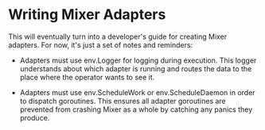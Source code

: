 # Writing Mixer Adapters

This will eventually turn into a developer's guide for 
creating Mixer adapters. For now, it's just a set of
notes and reminders:

- Adapters must use env.Logger for logging during
execution. This logger understands about which adapter
is running and routes the data to the place where the
operator wants to see it.

- Adapters must use env.ScheduleWork or env.ScheduleDaemon
in order to dispatch goroutines. This ensures all adapter goroutines
are prevented from crashing Mixer as a whole by catching
any panics they produce.

